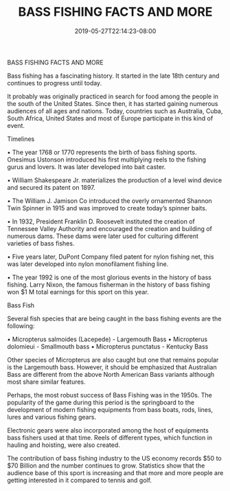 ﻿---
title: "BASS FISHING FACTS AND MORE"
date: 2019-05-27T22:14:23-08:00
description: "Fishing Tips for Web Success"
featured_image: "/images/Fishing.jpg"
tags: ["Fishing"]
---

BASS FISHING FACTS AND MORE

Bass fishing has a fascinating history. It started in the late 18th century and continues to progress until today. 

It probably was originally practiced in search for food among the people in the south of the United States. Since then, it has started gaining numerous audiences of all ages and nations. Today, countries such as Australia, Cuba, South Africa, United States and most of Europe participate in this kind of event. 

Timelines

•	The year 1768 or 1770 represents the birth of bass fishing sports. Onesimus Ustonson introduced his first multiplying reels to the fishing gurus and lovers. It was later developed into bait caster. 

•	William Shakespeare Jr. materializes the production of a level wind device and secured its patent on 1897. 

•	The William J. Jamison Co introduced the overly ornamented Shannon Twin Spinner in 1915 and was improved to create today’s spinner baits.

•	In 1932, President Franklin D. Roosevelt instituted the creation of Tennessee Valley Authority and encouraged the creation and building of numerous dams. These dams were later used for culturing different varieties of bass fishes.

•	Five years later, DuPont Company filed patent for nylon fishing net, this was later developed into nylon monofilament fishing line.

•	The year 1992 is one of the most glorious events in the history of bass fishing. Larry Nixon, the famous fisherman in the history of bass fishing won $1 M total earnings for this sport on this year. 

Bass Fish

Several fish species that are being caught in the bass fishing events are the following: 

•	Micropterus salmoides (Lacepede) - Largemouth Bass
•	Micropterus dolomieui - Smallmouth bass
•	Micropterus punctatus - Kentucky Bass

Other species of Micropterus are also caught but one that remains popular is the Largemouth bass. However, it should be emphasized that Australian Bass are different from the above North American Bass variants although most share similar features. 

Perhaps, the most robust success of Bass Fishing was in the 1950s. The popularity of the game during this period is the springboard to the development of modern fishing equipments from bass boats, rods, lines, lures and various fishing gears. 

Electronic gears were also incorporated among the host of equipments bass fishers used at that time. Reels of different types, which function in hauling and hoisting, were also created. 

The contribution of bass fishing industry to the US economy records $50 to $70 Billion and the number continues to grow. Statistics show that the audience base of this sport is increasing and that more and more people are getting interested in it compared to tennis and golf. 

